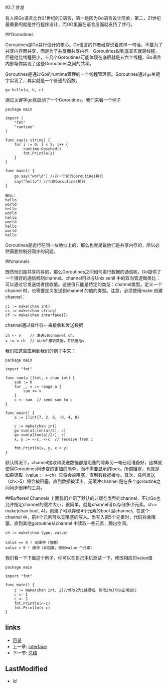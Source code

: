 #2.7 并发

有人把Go语言比作21世纪的C语言，第一是因为Go语言设计简单，第二，21世纪最重要的就是并行程序设计，而GO里面在语言层面就支持了并行。

##Goroutines

Goroutines是Go并行设计的核心。Go语言的作者经常说着这样一句话，不要为了共享内存而共享，而是为了共享而共享内存。Goroutines说到底其实就是线程，但是他比线程更小，十几个Goroutines可能体现在底层就是五六个线程，Go语言内部帮你实现了这些Goroutines之间的共享。

Goroutines是通过Go的runtime管理的一个线程管理器。Goroutines通过`go`关键字实现了，其实就是一个普通的函数。

	go hello(a, b, c)
	
通过关键字go就启动了一个Goroutines。我们来看一个例子

	package main

	import (
		"fmt"
		"runtime"
	)

	func say(s string) {
		for i := 0; i < 5; i++ {
			runtime.Gosched()
			fmt.Println(s)
		}
	}

	func main() {
		go say("world") //开一个新的Goroutines执行
		say("hello") //当前Goroutines执行
	}	
	
	输出：
	hello
	world
	hello
	world
	hello
	world
	hello
	world
	hello
	
Goroutines是运行在同一块地址上的，那么也就是说他们是共享内存的，所以必然需要控制好同步的问题。

##channels

既然他们是共享内存的，那么Goroutines之间如何进行数据的通信呢，Go提供了一个很好的通信机制channel。channel可以与Unix sehll 中的双向管道做类比：可以通过它发送或者接收值。这些值只能是特定的类型：channel类型。定义一个channel 时，也需要定义发送到channel 的值的类型。注意，必须使用make 创建channel：

	ci := make(chan int)	cs := make(chan string)	cf := make(chan interface{})

channel通过操作符`<-`来接收和发送数据

	ch <- v    // 发送v到channel ch.
	v := <-ch  // 从ch中接收数据，并赋值给v

我们把这些应用到我们的例子中来：

	package main

	import "fmt"

	func sum(a []int, c chan int) {
		sum := 0
		for _, v := range a {
			sum += v
		}
		c <- sum  // send sum to c
	}
	
	func main() {
		a := []int{7, 2, 8, -9, 4, 0}
	
	    c := make(chan int)
		go sum(a[:len(a)/2], c)
		go sum(a[len(a)/2:], c)
	    x, y := <-c, <-c  // receive from c
	
		fmt.Println(x, y, x + y)
	}

默认情况下，channel接收和发送数据都是阻塞的除非另一端已经准备好，这样就使得Goroutines同步变的更加的简单，而不需要显示的lock。所谓阻塞，也就是如果读取（value := <-ch）它将会被阻塞，直到有数据接收。其次，任何发送（ch<-5）将会被阻塞，直到数据被读出。无缓冲channel 是在多个goroutine之间同步很棒的工具。

##Buffered Channels
上面我们介绍了默认的非缓存类型的channel，不过Go也允许指定channel的缓冲大小，很简单，就是channel可以存储多少元素。ch:= make(chan bool, 4)，创建了可以存储4个元素的bool 型channel。在这个channel 中，前4个元素可以无阻塞的写入。当写入第5个元素时，代码将会阻塞，直到其他goroutine从channel 中读取一些元素，腾出空间。	ch := make(chan type, value)		value == 0 ! 无缓冲（阻塞）	value > 0 ! 缓冲（非阻塞，直到value 个元素）	
我们看一下下面这个例子，你可以在自己本机测试一下，修改相应的value值
	package main

	import "fmt"

	func main() {
		c := make(chan int, 2)//修改2为1就报错，修改2为3可以正常运行
		c <- 1
		c <- 2
		fmt.Println(<-c)
		fmt.Println(<-c)
	}	


## links
   * [目录](<preface.md>)
   * 上一章: [interface](<2.6.md>)
   * 下一节: [总结](<2.8.md>)

## LastModified 
   * $Id$
